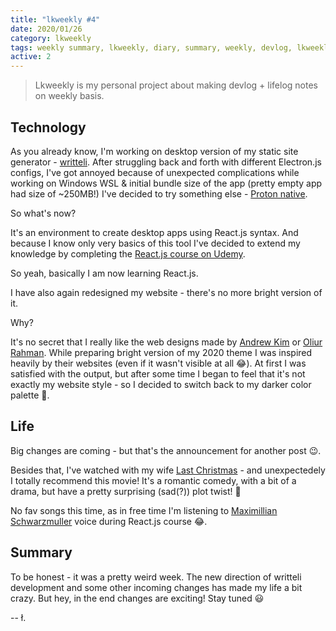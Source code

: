```yaml
---
title: "lkweekly #4"
date: 2020/01/26
category: lkweekly
tags: weekly summary, lkweekly, diary, summary, weekly, devlog, lkweekly2020
active: 2
---
```


> Lkweekly is my personal project about making devlog + lifelog notes on weekly basis.

## Technology

As you already know, I'm working on desktop version of my static site generator - [writteli](https://github.com/writteli/writteli). After struggling back and forth with different Electron.js configs, I've got annoyed because of unexpected complications while working on Windows WSL & initial bundle size of the app (pretty empty app had size of ~250MB!) I've decided to try something else - [Proton native](https://github.com/kusti8/proton-native).

So what's now?

It's an environment to create desktop apps using React.js syntax. And because I know only very basics of this tool I've decided to extend my knowledge by completing the [React.js course on Udemy](https://www.udemy.com/course/react-the-complete-guide-incl-redux/).

So yeah, basically I am now learning React.js.

I have also again redesigned my website - there's no more bright version of it.

Why?

It's no secret that I really like the web designs made by [Andrew Kim](http://minimallyminimal.com/) or [Oliur Rahman](https://oliur.com). While preparing bright version of my 2020 theme I was inspired heavily by their websites (even if it wasn't visible at all 😂). At first I was satisfied with the output, but after some time I began to feel that it's not exactly my website style - so I decided to switch back to my darker color palette 🎨.

## Life

Big changes are coming - but that's the announcement for another post 😉.

Besides that, I've watched with my wife [Last Christmas](https://www.imdb.com/title/tt8623904/) - and unexpectedely I totally recommend this movie! It's a romantic comedy, with a bit of a drama, but have a pretty surprising (sad(?)) plot twist! 🎥

No fav songs this time, as in free time I'm listening to [Maximillian Schwarzmuller](https://www.udemy.com/user/maximilian-schwarzmuller/) voice during React.js course 😂.

## Summary

To be honest - it was a pretty weird week. The new direction of writteli development and some other incoming changes has made my life a bit crazy. But hey, in the end changes are exciting! Stay tuned 😃

-- ł.
